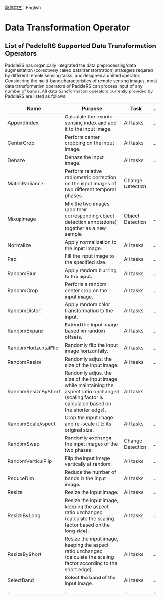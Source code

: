 [简体中文](transforms_cn.md) | English

# Data Transformation Operator

## List of PaddleRS Supported Data Transformation Operators

PaddleRS has organically integrated the data preprocessing/data augmentation (collectively called data transformation) strategies required by different remote sensing tasks, and designed a unified operator. Considering the multi-band characteristics of remote sensing images, most data transformation operators of PaddleRS can process input of any number of bands. All data transformation operators currently provided by PaddleRS are listed as follows:

| Name | Purpose                                                     | Task     | ... |
| -------------------- | ------------------------------------------------- | -------- | ---- |
| AppendIndex          | Calculate the remote sensing index and add it to the input image. | All tasks  | ... |  
| CenterCrop           | Perform center cropping on the input image. | All tasks | ... |
| Dehaze               | Dehaze the input image. | All tasks | ... |
| MatchRadiance        | Perform relative radiometric correction on the input images of two different temporal phases. | Change Detection | ... |
| MixupImage           | Mix the two images (and their corresponding object detection annotations) together as a new sample. | Object Detection | ... |
| Normalize            | Apply normalization to the input image. | All tasks | ... |
| Pad                  | Fill the input image to the specified size. | All tasks | ... |
| RandomBlur           | Apply random blurring to the input. | All tasks | ... |
| RandomCrop           | Perform a random center crop on the input image. | All tasks | ... |
| RandomDistort        | Apply random color transformation to the input. | All tasks | ... |
| RandomExpand         | Extend the input image based on random offsets. | All tasks | ... |
| RandomHorizontalFlip | Randomly flip the input image horizontally. | All tasks | ... |
| RandomResize         | Randomly adjust the size of the input image. | All tasks | ... |
| RandomResizeByShort  | Randomly adjust the size of the input image while maintaining the aspect ratio unchanged (scaling factor is calculated based on the shorter edge). | All tasks | ... |
| RandomScaleAspect    | Crop the input image and re-scale it to its original size. | All tasks | ... |
| RandomSwap           | Randomly exchange the input images of the two phases. | Change Detection | ... |
| RandomVerticalFlip   | Flip the input image vertically at random. | All tasks | ... |
| ReduceDim            | Reduce the number of bands in the input image. | All tasks | ... |
| Resize               | Resize the input image. | All tasks | ... |
| ResizeByLong         | Resize the input image, keeping the aspect ratio unchanged (calculate the scaling factor based on the long side). | All tasks | ... |
| ResizeByShort        | Resize the input image, keeping the aspect ratio unchanged (calculate the scaling factor according to the short edge). | All tasks | ... |
| SelectBand           | Select the band of the input image. | All tasks | ... |
| ...                  | ... | ... | ... |
